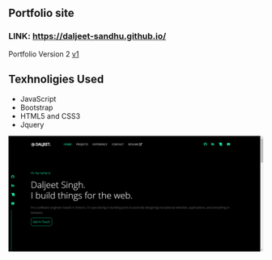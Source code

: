 ## Portfolio site 

### LINK: https://daljeet-sandhu.github.io/

Portfolio Version 2  [v1](#v1 "https://github.com/Daljeet-sandhu/Portfolio-v1")

## Texhnoligies Used
* JavaScript
* Bootstrap
* HTML5 and CSS3
* Jquery

![picture alt](./img/screenshot.png)
